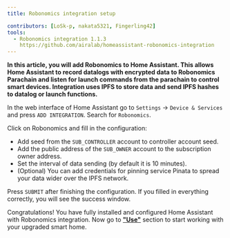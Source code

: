 ```yaml
---
title: Robonomics integration setup

contributors: [LoSk-p, nakata5321, Fingerling42]
tools:
  - Robonomics integration 1.1.3
    https://github.com/airalab/homeassistant-robonomics-integration
---
```


**In this article, you will add Robonomics to Home Assistant. This allows Home Assistant to record datalogs with encrypted data to Robonomics Parachain and listen for launch commands from the parachain to control smart devices. Integration uses IPFS to store data and send IPFS hashes to datalog or launch functions.**

<robo-wiki-picture src="home-assistant/integration-setup.png" />

In the web interface of Home Assistant go to `Settings` -> `Device & Services` and press `ADD INTEGRATION`. Search for `Robonomics`.

<robo-wiki-picture src="home-assistant/add-integration.jpg" />

Click on Robonomics and fill in the configuration: 

- Add seed from the `SUB_CONTROLLER` account to controller account seed.
- Add the public address of the `SUB_OWNER` account to the subscription owner address.
- Set the interval of data sending (by default it is 10 minutes).
- (Optional) You can add credentials for pinning service Pinata to spread your data wider over the IPFS network.

<robo-wiki-picture src="home-assistant/config.jpg" />

Press `SUBMIT` after finishing the configuration. If you filled in everything correctly, you will see the success window.

Congratulations! You have fully installed and configured Home Assistant with Robonomics integration. Now go to [**"Use"**](/docs/global-administration) section to start working with your upgraded smart home.